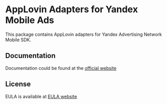# AppLovin Adapters for Yandex Mobile Ads

This package contains AppLovin adapters for Yandex Advertising Network Mobile SDK.

## Documentation

Documentation could be found at the [official website][DOCUMENTATION]

## License

EULA is available at [EULA website][LICENSE]

[DOCUMENTATION]: https://tech.yandex.com/mobile-ads/doc/ios/mob-mediation/applovin-docpage/

[LICENSE]: https://yandex.com/legal/mobileads_sdk_agreement/
